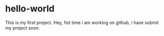 # hello-world
This is my first project.
Hey, fist time i am working on github, i have submit my project soon.
